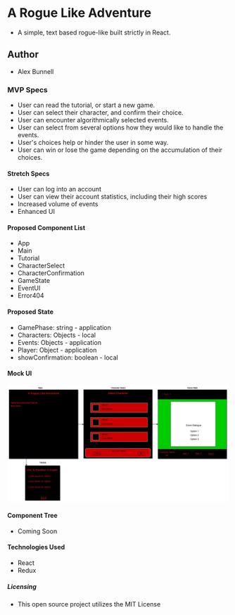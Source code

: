 # A Rogue Like Adventure
  * A simple, text based rogue-like built strictly in React.

## Author
  * Alex Bunnell

### MVP Specs
  * User can read the tutorial, or start a new game.
  * User can select their character, and confirm their choice.
  * User can encounter algorithmically selected events.
  * User can select from several options how they would like to handle the events.
  * User's choices help or hinder the user in some way.
  * User can win or lose the game depending on the accumulation of their choices.

#### Stretch Specs
  * User can log into an account
  * User can view their account statistics, including their high scores
  * Increased volume of events
  * Enhanced UI

#### Proposed Component List
  * App
  * Main
  * Tutorial
  * CharacterSelect
  * CharacterConfirmation
  * GameState
  * EventUI
  * Error404

#### Proposed State
  * GamePhase: string - application
  * Characters: Objects - local
  * Events: Objects - application
  * Player: Object - application
  * showConfirmation: boolean - local

#### Mock UI
  ![alt text](https://raw.githubusercontent.com/thacheshirecat/A-Rogue-Like-Adventure/master/src/assets/images/A-Rogue-Like-Adventure-Mock-UI.jpg)

#### Component Tree
  * Coming Soon

#### Technologies Used
  * React
  * Redux

##### Licensing
  * This open source project utilizes the MIT License

